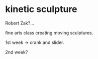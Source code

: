 # kinetic sculpture

Robert Zak?...

fine arts class creating moving sculptures.

1st week -> crank and slider.

2nd week?
